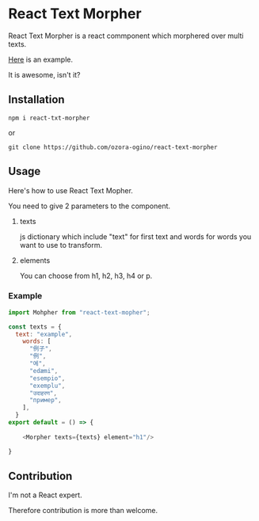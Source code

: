# React Text Morpher 
React Text Morpher is a react commponent which morphered over multi texts.

[Here](https://user-images.githubusercontent.com/63685461/115680850-e950c400-a38e-11eb-835e-cd49a4816d74.mp4)
is  an example.

It is awesome, isn't it?

## Installation

```
npm i react-txt-morpher
```

or 

```
git clone https://github.com/ozora-ogino/react-text-morpher
```


## Usage 

Here's how to use React Text Mopher.

You need to give 2 parameters to the component.

1. texts

    js dictionary which include "text" for first text and words for words you want to use to transform.

2. elements

    You can choose from h1, h2, h3, h4 or p.

### Example

```JavaScript
import Mohpher from "react-text-mopher";

const texts = {
  text: "example",
    words: [
      "例子",
      "例",
      "예",
      "edæmi",
      "esempio",
      "exemplu",
      "उदाहरण",
      "пример",
    ],
  }
export default = () => {
     
    <Morpher texts={texts} element="h1"/>

}
```

## Contribution

I'm not a React expert.

Therefore contribution is more than welcome.
